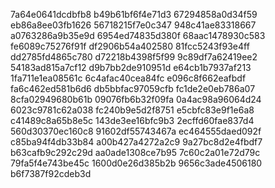 7a64e0641dcdbfb8
b49b61bf6f4e71d3
67294858a0d34f59
eb86a8ee03fb1626
56718215f7e0c347
948c41ae83318667
a0763286a9b35e9d
6954ed74835d380f
68aac1478930c583
fe6089c75276f91f
df2906b54a402580
81fcc5243f93e4ff
dd2785fd4865c780
d72218b4398f5f99
9c89df7a62419ee2
54183ad815a7cf12
d9b7bb2de910951d
e64cb1b7937af213
1fa711e1ea08561c
6c4afac40cea84fc
e096c8f662eafbdf
fa6c462ed581b6d6
db5bbfac97059cfb
fc1de2e0eb786a07
8cfa02949680b61b
09076fb6b32f09fa
0a4ac98a96064d24
6023c9781c62a038
fc240b9e5d2f8751
e5cbfc83e9f1e6a8
c41489c8a65b8e5c
143de3ee16bfc9b3
2ecffd60fae837d4
560d30370ec160c8
91602df55743467a
ec464555daed092f
c85ba94f4db33b84
a00b427a4272a2c9
9a27bc8d2e4fbdf7
b63cafb9c292c29d
aa0ade1308ce7b95
7c60c2a01e72d79c
79fa5f4e743be45c
1600d0e26d385b2b
9656c3ade4506180
b6f7387f92cdeb3d
